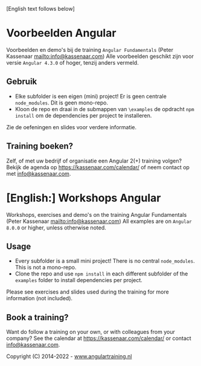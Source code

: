 [English text follows below]

# Voorbeelden Angular

Voorbeelden en demo's bij de training `Angular Fundamentals` (Peter Kassenaar <mailto:info@kassenaar.com>)
Alle voorbeelden geschikt zijn voor versie `Angular 4.3.0` of hoger, tenzij anders vermeld.

## Gebruik

-   Elke subfolder is een eigen (mini) project! Er is geen centrale `node_modules`. Dit is geen mono-repo.
-   Kloon de repo en draai in de submappen van `\examples` de opdracht `npm install` om de dependencies
    per project te installeren.

Zie de oefeningen en slides voor verdere informatie.

## Training boeken?

Zelf, of met uw bedrijf of organisatie een Angular 2(+) training volgen? Bekijk de agenda op https://kassenaar.com/calendar/ of neem contact op met info@kassenaar.com.

# [English:] Workshops Angular

Workshops, exercises and demo's on the training Angular Fundamentals (Peter Kassenaar <mailto:info@kassenaar.com>)
All examples are on `Angular 8.0.0` or higher, unless otherwise noted.

## Usage

-   Every subfolder is a small mini project! There is no central `node_modules`. This is not a mono-repo.
-   Clone the repo and use `npm install` in each different subfolder of the `examples` folder to install dependencies
    per project.

Please see exercises and slides used during the training for more information (not included).

## Book a training?

Want do follow a training on your own, or with colleagues from your company? See the calendar at
https://kassenaar.com/calendar/ or contact info@kassenaar.com.

Copyright (C) 2014-2022 - www.angulartraining.nl
